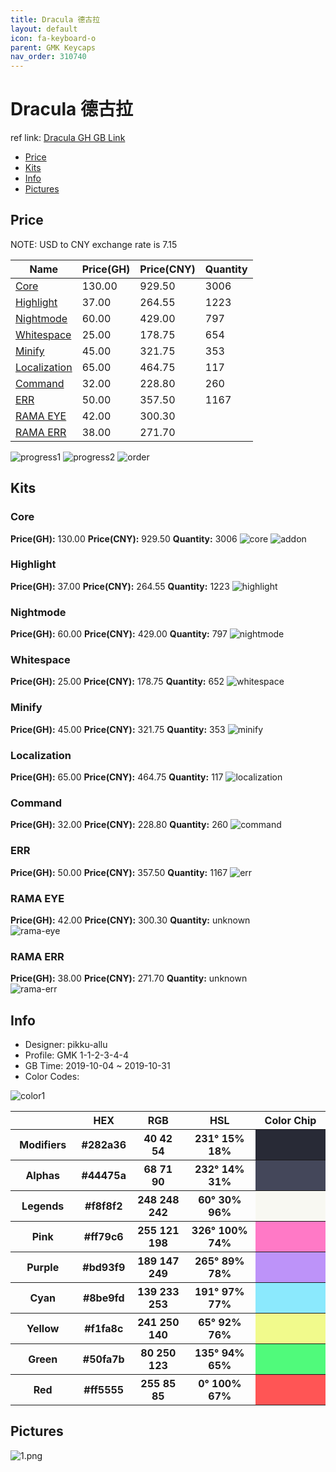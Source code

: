 ```yaml
---
title: Dracula 德古拉
layout: default
icon: fa-keyboard-o
parent: GMK Keycaps
nav_order: 310740
---
```


# Dracula 德古拉

ref link: [Dracula GH GB Link](https://geekhack.org/index.php?topic=102772.0)  

* [Price](#price)  
* [Kits](#kits)  
* [Info](#info)  
* [Pictures](#pictures)  


## Price
NOTE: USD to CNY exchange rate is 7.15

| Name          | Price(GH)    |  Price(CNY) | Quantity |
| ------------- | ------------ |  ---------- | -------- |
|[Core](#core)|130.00|929.50|3006|
|[Highlight](#highlight)|37.00|264.55|1223|
|[Nightmode](#nightmode)|60.00|429.00|797|
|[Whitespace](#whitespace)|25.00|178.75|654|
|[Minify](#minify)|45.00|321.75|353|
|[Localization](#localization)|65.00|464.75|117|
|[Command](#command)|32.00|228.80|260|
|[ERR](#err)|50.00|357.50|1167|
|[RAMA EYE](#rama-eye)|42.00|300.30||
|[RAMA ERR](#rama-err)|38.00|271.70||

<img src="{{ 'assets/images/gmk-keycaps/dracula/progress1.png' | relative_url }}" alt="progress1" class="image featured">
<img src="{{ 'assets/images/gmk-keycaps/dracula/progress2.png' | relative_url }}" alt="progress2" class="image featured">
<img src="{{ 'assets/images/gmk-keycaps/dracula/order.png' | relative_url }}" alt="order" class="image featured">

## Kits
### Core
**Price(GH):** 130.00    **Price(CNY):** 929.50    **Quantity:** 3006
<img src="{{ 'assets/images/gmk-keycaps/dracula/kits_pics/core.jpg' | relative_url }}" alt="core" class="image featured">
<img src="{{ 'assets/images/gmk-keycaps/dracula/kits_pics/addon.jpg' | relative_url }}" alt="addon" class="image featured">

### Highlight
**Price(GH):** 37.00    **Price(CNY):** 264.55    **Quantity:** 1223
<img src="{{ 'assets/images/gmk-keycaps/dracula/kits_pics/highlight.jpg' | relative_url }}" alt="highlight" class="image featured">

### Nightmode
**Price(GH):** 60.00    **Price(CNY):** 429.00    **Quantity:** 797
<img src="{{ 'assets/images/gmk-keycaps/dracula/kits_pics/nightmode.jpg' | relative_url }}" alt="nightmode" class="image featured">

### Whitespace
**Price(GH):** 25.00    **Price(CNY):** 178.75    **Quantity:** 652
<img src="{{ 'assets/images/gmk-keycaps/dracula/kits_pics/whitespace.jpg' | relative_url }}" alt="whitespace" class="image featured">

### Minify
**Price(GH):** 45.00    **Price(CNY):** 321.75    **Quantity:** 353
<img src="{{ 'assets/images/gmk-keycaps/dracula/kits_pics/minify.jpg' | relative_url }}" alt="minify" class="image featured">

### Localization
**Price(GH):** 65.00    **Price(CNY):** 464.75    **Quantity:** 117
<img src="{{ 'assets/images/gmk-keycaps/dracula/kits_pics/localization.jpg' | relative_url }}" alt="localization" class="image featured">

### Command
**Price(GH):** 32.00    **Price(CNY):** 228.80    **Quantity:** 260
<img src="{{ 'assets/images/gmk-keycaps/dracula/kits_pics/command.jpg' | relative_url }}" alt="command" class="image featured">

### ERR
**Price(GH):** 50.00    **Price(CNY):** 357.50    **Quantity:** 1167
<img src="{{ 'assets/images/gmk-keycaps/dracula/kits_pics/err.jpg' | relative_url }}" alt="err" class="image featured">

### RAMA EYE
**Price(GH):** 42.00    **Price(CNY):** 300.30    **Quantity:** unknown  
<img src="{{ 'assets/images/gmk-keycaps/dracula/kits_pics/rama-eye.jpg' | relative_url }}" alt="rama-eye" class="image featured">

### RAMA ERR
**Price(GH):** 38.00    **Price(CNY):** 271.70    **Quantity:** unknown  
<img src="{{ 'assets/images/gmk-keycaps/dracula/kits_pics/rama-err.jpg' | relative_url }}" alt="rama-err" class="image featured">


## Info  
* Designer: pikku-allu  
* Profile: GMK 1-1-2-3-4-4  
* GB Time: 2019-10-04 ~ 2019-10-31  
* Color Codes:  

<img src="{{ 'assets/images/gmk-keycaps/dracula/color1.png' | relative_url }}" alt="color1" class="image featured">

<table style="width:100%">
  <tr>
    <th width="100"></th>
    <th width="80">HEX</th>
    <th width="100">RGB</th>
    <th width="150">HSL</th>
    <th width="150">Color Chip</th>
  </tr>
  <tr>
    <th><b> Modifiers </b></th>
    <th> #282a36 </th>
    <th> 40 42 54 </th>
    <th> 231° 15% 18% </th>
    <th style="background-color: rgb(40 42 54)">&#160;</th>
  </tr>
  <tr>
    <th><b> Alphas </b></th>
    <th> #44475a </th>
    <th> 68 71 90 </th>
    <th> 232° 14% 31% </th>
    <th style="background-color: rgb(68 71 90)">&#160;</th>
  </tr>
  <tr>
    <th><b> Legends </b></th>
    <th> #f8f8f2 </th>
    <th> 248 248 242 </th>
    <th> 60° 30% 96% </th>
    <th style="background-color: rgb(248 248 242)">&#160;</th>
  </tr>
  <tr>
    <th><b> Pink </b></th>
    <th> #ff79c6 </th>
    <th> 255 121 198 </th>
    <th> 326° 100% 74% </th>
    <th style="background-color: rgb(255 121 198)">&#160;</th>
  </tr>
  <tr>
    <th><b> Purple </b></th>
    <th> #bd93f9 </th>
    <th> 189 147 249 </th>
    <th> 265° 89% 78% </th>
    <th style="background-color: rgb(189 147 249)">&#160;</th>
  </tr>
  <tr>
    <th><b> Cyan </b></th>
    <th> #8be9fd </th>
    <th> 139 233 253 </th>
    <th> 191° 97% 77% </th>
    <th style="background-color: rgb(139 233 253)">&#160;</th>
  </tr>
  <tr>
    <th><b> Yellow </b></th>
    <th> #f1fa8c </th>
    <th> 241 250 140 </th>
    <th> 65° 92% 76% </th>
    <th style="background-color: rgb(241 250 140)">&#160;</th>
  </tr>
  <tr>
    <th><b> Green </b></th>
    <th> #50fa7b </th>
    <th> 80 250 123 </th>
    <th> 135° 94% 65% </th>
    <th style="background-color: rgb(80 250 123)">&#160;</th>
  </tr>
  <tr>
    <th><b> Red </b></th>
    <th> #ff5555 </th>
    <th> 255 85 85 </th>
    <th> 0° 100% 67% </th>
    <th style="background-color: rgb(255 85 85)">&#160;</th>
  </tr>
</table>

## Pictures  
<img src="{{ 'assets/images/gmk-keycaps/dracula/rendering_pics/1.png' | relative_url }}" alt="1.png" class="image featured">
